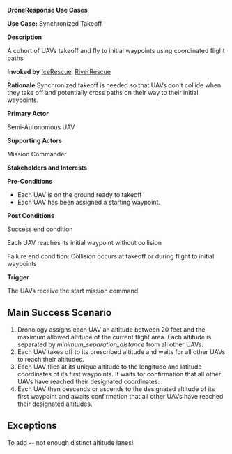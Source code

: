 **DroneResponse Use Cases**

**Use Case:** Synchronized Takeoff

**Description**

A cohort of UAVs takeoff and fly to initial waypoints using coordinated flight paths

**Invoked by**
[IceRescue](../main/IceRescue.md), [RiverRescue](../main/RiverRescue.md)

**Rationale**
Synchronized takeoff is needed so that UAVs don&#39;t collide when they take off and potentially cross paths on their way to their initial waypoints.

**Primary Actor**

Semi-Autonomous UAV

**Supporting Actors**

Mission Commander

**Stakeholders and Interests**

**Pre-Conditions**

- Each UAV is on the ground ready to takeoff
- Each UAV has been assigned a starting waypoint.

**Post Conditions**

Success end condition

Each UAV reaches its initial waypoint without collision

Failure end condition:
 Collision occurs at takeoff or during flight to initial waypoints

**Trigger**

The UAVs receive the start mission command.

## Main Success Scenario

1. Dronology assigns each UAV an altitude between 20 feet and the maximum allowed altitude of the current flight area. Each altitude is separated by _minimum\_separation\_distance_ from all other UAVs.
2. Each UAV takes off to its prescribed altitude and waits for all other UAVs to reach their altitudes.
3. Each UAV flies at its unique altitude to the longitude and latitude coordinates of its first waypoints. It waits for confirmation that all other UAVs have reached their designated coordinates.
4. Each UAV then descends or ascends to the designated altitude of its first waypoint and awaits confirmation that all other UAVs have reached their designated altitudes.

## Exceptions
To add -- not enough distinct altitude lanes!

